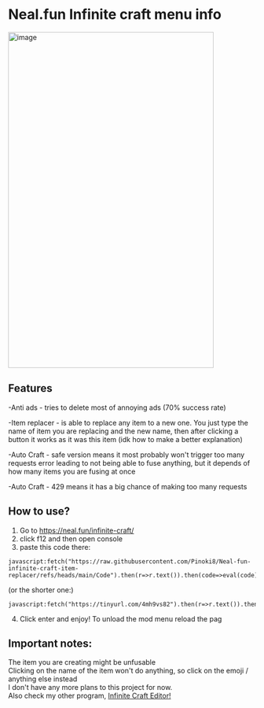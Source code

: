 # Neal.fun Infinite craft menu info
<img width="418" height="683" alt="image" src="https://github.com/user-attachments/assets/1906d400-0545-43a8-ba3d-2b9f83e729e3" />

## Features
-Anti ads - tries to delete most of annoying ads (70% success rate)

-Item replacer - is able to replace any item to a new one. You just type the name of item you are replacing and the new name, then after clicking a button it works as it was this item (idk how to make a better explanation)  

-Auto Craft - safe version means it most probably won't trigger too many requests error leading to not being able to fuse anything, but it depends of how many items you are fusing at once  

-Auto Craft - 429 means it has a big chance of making too many requests  
## How to use?
1. Go to https://neal.fun/infinite-craft/
2. click f12 and then open console
3. paste this code there:
```
javascript:fetch("https://raw.githubusercontent.com/Pinoki8/Neal-fun-infinite-craft-item-replacer/refs/heads/main/Code").then(r=>r.text()).then(code=>eval(code));
```
(or the shorter one:)
```
javascript:fetch("https://tinyurl.com/4mh9vs82").then(r=>r.text()).then(code=>eval(code));
```
4. Click enter and enjoy!
To unload the mod menu reload the pag

## Important notes:
The item you are creating might be unfusable  
Clicking on the name of the item won't do anything, so click on the emoji / anything else instead  
I don't have any more plans to this project for now.  
Also check my other program, [Infinite Craft Editor!](https://github.com/Pinoki8/Infinite-Craft-Editor)
